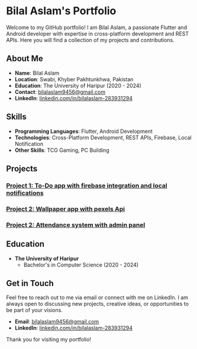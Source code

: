 # Bilal Aslam's Portfolio

Welcome to my GitHub portfolio! I am Bilal Aslam, a passionate Flutter and Android developer with expertise in cross-platform development and REST APIs. Here you will find a collection of my projects and contributions.

## About Me

- **Name**: Bilal Aslam
- **Location**: Swabi, Khyber Pakhtunkhwa, Pakistan
- **Education**: The University of Haripur (2020 - 2024)
- **Contact**: [bilalaslam9456@gmail.com](mailto:bilalaslam9456@gmail.com)
- **LinkedIn**: [linkedin.com/in/bilalaslam-283931294](https://www.linkedin.com/in/bilalaslam-283931294)

## Skills

- **Programming Languages**: Flutter, Android Development
- **Technologies**: Cross-Platform Development, REST APIs, Firebase, Local Notification
- **Other Skills**: TCG Gaming, PC Building

## Projects

<!-- ### [Project 1: Awesome Flutter App](https://github.com/yourusername/awesome-flutter-app)
A brief description of your project. Explain what it does, the technologies used, and any interesting features.

### [Project 2: Android App Showcase](https://github.com/yourusername/android-app-showcase)
A brief description of your project. Explain what it does, the technologies used, and any interesting features. -->

### [Project 1: To-Do app with firebase integration and local notifications](https://github.com/bilalaslam19/firebase_todo)
### [Project 2: Wallpaper app with pexels Api](https://github.com/bilalaslam19/wallpaper_application)
### [Project 2: Attendance system with admin panel](https://github.com/bilalaslam19/Attendance_system)


## Education

- **The University of Haripur**
  - Bachelor's in Computer Science (2020 - 2024)

## Get in Touch

Feel free to reach out to me via email or connect with me on LinkedIn. I am always open to discussing new projects, creative ideas, or opportunities to be part of your visions.

- **Email**: [bilalaslam9456@gmail.com](mailto:bilalaslam9456@gmail.com)
- **LinkedIn**: [linkedin.com/in/bilalaslam-283931294](https://www.linkedin.com/in/bilalaslam-283931294)

Thank you for visiting my portfolio!
